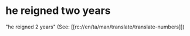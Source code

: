 # he reigned two years

"he reigned 2 years" (See: [[rc://en/ta/man/translate/translate-numbers]])

